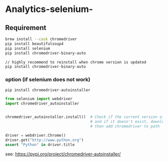 # Analytics-selenium-

## Requirement

```bash
brew install --cask chromedriver
pip install beautifulsoup4
pip install selenium
pip install chromedriver-binary-auto

// highly recommend to reinstall when chrome version is updated
pip install chromedriver-binary-auto
```

### option (if selenium does not work)

```bash
pip install chromedriver-autoinstaller
```
```python
from selenium import webdriver
import chromedriver_autoinstaller


chromedriver_autoinstaller.install()  # Check if the current version of chromedriver exists
                                      # and if it doesn't exist, download it automatically,
                                      # then add chromedriver to path

driver = webdriver.Chrome()
driver.get("http://www.python.org")
assert "Python" in driver.title
```
see: https://pypi.org/project/chromedriver-autoinstaller/
